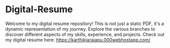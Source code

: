 # Digital-Resume
Welcome to my digital resume repository! This is not just a static PDF, it's a dynamic representation of my  journey. Explore the various branches to discover different aspects of my skills, experience, and projects.
Check out my digital resume here: https://karthikjarajapu.000webhostapp.com/
